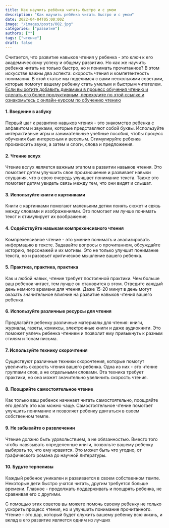 ```yaml
---
title: Как научить ребёнка читать быстро и с умом
description: "Как научить ребёнка читать быстро и с умом"
date: 2022-04-04T05:00:00Z
image: "/images/posts/002.jpg"
categories: ["развитие"]
authors: [""]
tags: ["чтение"]
draft: false
---
```


Считается, что развитие навыков чтения у ребенка - это ключ к его академическому успеху и общему развитию. Но как же научить ребенка читать не только быстро, но и понимать прочитанное? В этом искусстве важны два аспекта: скорость чтения и компетентность понимания. В этой статье мы поделимся с вами несколькими советами, которые помогут вашему ребенку стать умелым и быстрым читателем. [Если вы хотите добавить динамики в процесс обучения чтению и сделать его более продуктивным, переходите по этой ссылке и ознакомьтесь с онлайн-курсом по обучению чтению](https://internetkursi.ru/263056)

 #### 1. Введение в азбуку #### 

Первый шаг к развитию навыков чтения - это знакомство ребенка с алфавитом и звуками, которые представляют собой буквы. Используйте интерактивные игры и занимательные учебные пособия, чтобы процесс обучения был интересным и веселым. Стимулируйте ребенка произносить звуки, а затем и слоги, слова и предложения.

 #### 2. Чтение вслух #### 

Чтение вслух является важным этапом в развитии навыков чтения. Это помогает детям улучшить свое произношение и развивает навыки слушания, что в свою очередь улучшает понимание текста. Также это помогает детям увидеть связь между тем, что они видят и слышат.

 #### 3. Используйте книги с картинками #### 

Книги с картинками помогают маленьким детям понять сюжет и связь между словами и изображениями. Это помогает им лучше понимать текст и стимулирует их воображение.

 #### 4. Содействуйте навыкам компрехенсивного чтения #### 

Компрехенсивное чтение - это умение понимать и анализировать информацию в тексте. Задавайте вопросы о прочитанном, обсуждайте историю, персонажей и их мотивы. Это не только улучшит понимание текста, но и разовьет критическое мышление вашего ребенка.

 #### 5. Практика, практика, практика #### 

Как и любой навык, чтение требует постоянной практики. Чем больше ваш ребенок читает, тем лучше он становится в этом. Отведите каждый день немного времени для чтения. Даже 15-20 минут в день могут оказать значительное влияние на развитие навыков чтения вашего ребенка.

 #### 6. Используйте различные ресурсы для чтения #### 

Предлагайте ребенку различные материалы для чтения: книги, журналы, газеты, комиксы, электронные книги и даже аудиокниги. Это поможет увлечь ребенка чтением и позволит ему привыкнуть к разным стилям и тонам письма.

 #### 7. Используйте технику скорочтения #### 

Существуют различные техники скорочтения, которые помогут увеличить скорость чтения вашего ребенка. Одна из них - это чтение группами слов, а не отдельными словами. Эта техника требует практики, но она может значительно увеличить скорость чтения.

 #### 8. Поощряйте самостоятельное чтение #### 

Как только ваш ребенок начинает читать самостоятельно, поощряйте его делать это как можно чаще. Самостоятельное чтение помогает улучшить понимание и позволяет ребенку двигаться в своем собственном темпе.

 #### 9. Не забывайте о развлечении #### 

Чтение должно быть удовольствием, а не обязанностью. Вместо того чтобы навязывать определенные книги, позвольте вашему ребенку выбирать то, что ему нравится. Это может быть что угодно, от графического романа до научной литературы.

 #### 10. Будьте терпеливы #### 

Каждый ребенок уникален и развивается в своем собственном темпе. Некоторые дети быстро учатся читать, другим требуется больше времени. Главное - продолжать поддерживать и поощрять ребенка, не сравнивая его с другими.

С помощью этих советов вы можете помочь своему ребенку не только ускорить процесс чтения, но и улучшить понимание прочитанного. Чтение - это дар, который будет служить вашему ребенку всю жизнь, и вклад в его развитие является одним из лучших